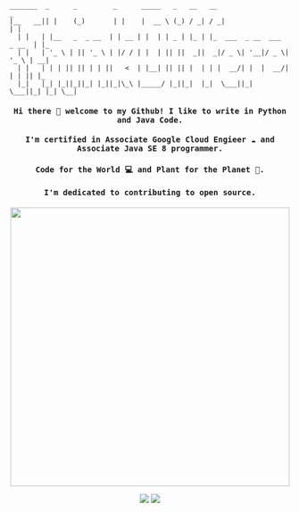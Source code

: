   ```
  _______  _      _         _      _____   _   __   __                         _   
 |__   __|| |    (_)       | |    |  __ \ (_) / _| / _|                       | |  
    | |   | |__   _  _ __  | | __ | |  | | _ | |_ | |_  ___  _ __  ___  _ __  | |_ 
    | |   | '_ \ | || '_ \ | |/ / | |  | || ||  _||  _|/ _ \| '__|/ _ \| '_ \ | __|
    | |   | | | || || | | ||   <  | |__| || || |  | | |  __/| |  |  __/| | | || |_ 
    |_|   |_| |_||_||_| |_||_|\_\ |_____/ |_||_|  |_|  \___||_|   \___||_| |_| \__|       

  ```

<h4 align="center"><samp> Hi there 🙋 welcome to my Github! I like to write in Python and Java Code. </samp></h4>
<h4 align="center"><samp> I'm certified in Associate Google Cloud Engieer ☁️ and Associate Java SE 8 programmer. </samp></h4>
<h4 align="center"><samp> Code for the World 💻 and Plant for the Planet 🌲. </samp></h4>
<h4 align="center"><samp> I'm dedicated to contributing to open source. </samp></h4>

<p align="center">
<!--   <img width="250" src="https://media.giphy.com/media/YlrjOJxFKUMGmbDxva/giphy.gif"> -->
    <img width="500" src="https://monophy.com/media/d9Bxf3MkWOI7pu8pZv/monophy.gif">
</p>



<p align="center">
<a href= "https://www.linkedin.com/in/linzhou-zhong/"><img src="https://img.icons8.com/doodle/48/000000/linkedin--v2.png"/></a>
<a href= "https://justgiveacar.medium.com/"><img src="https://img.icons8.com/color/48/000000/medium-monogram.png"/></a>
</p>
                                                              
